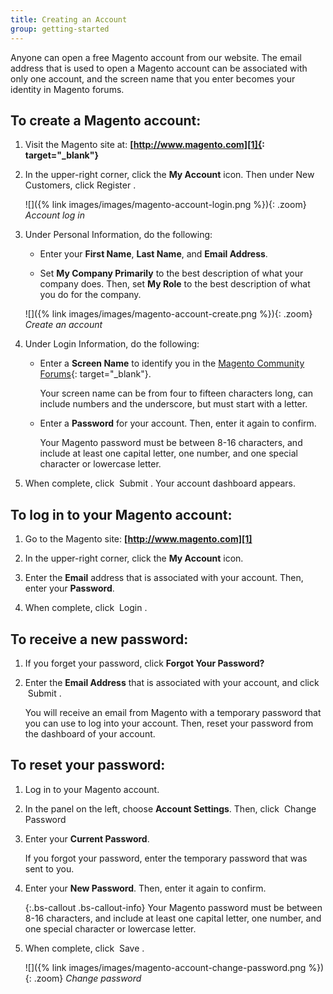 ```yaml
---
title: Creating an Account
group: getting-started
---
```


Anyone can open a free Magento account from our website. The email address that is used to open a Magento account can be associated with only one account, and the screen name that you enter becomes your identity in Magento forums.

## To create a Magento account:

1. Visit the Magento site at: **[http://www.magento.com][1]{: target="_blank"}**

1. In the upper-right corner, click the **My Account** icon. Then under New Customers, click <span class="btn"> Register </span>.

   ![]({% link images/images/magento-account-login.png %}){: .zoom}
   _Account log in_

1. Under Personal Information, do the following:

   - Enter your **First Name**, **Last Name**, and **Email Address**.

   - Set **My Company Primarily** to the best description of what your company does. Then, set **My Role** to the best description of what you do for the company.

   ![]({% link images/images/magento-account-create.png %}){: .zoom}
   _Create an account_

1. Under Login Information, do the following:

   - Enter a **Screen Name** to identify you in the [Magento Community Forums][2]{: target="_blank"}.

      Your screen name can be from four to fifteen characters long, can include numbers and the underscore, but must start with a letter.

   - Enter a **Password** for your account. Then, enter it again to confirm.

      Your Magento password must be between 8-16 characters, and include at least one capital letter, one number, and one special character or lowercase letter.

1. When complete, click <span class="btn"> Submit </span>. Your account dashboard appears.

## To log in to your Magento account:

1. Go to the Magento site: **[http://www.magento.com][1]**

1. In the upper-right corner, click the **My Account** icon.

1. Enter the **Email** address that is associated with your account. Then, enter your **Password**.

1. When complete, click <span class="btn"> Login </span>.

## To receive a new password:

1. If you forget your password, click **Forgot Your Password?**

1. Enter the **Email Address** that is associated with your account, and click <span class="btn"> Submit </span>.

   You will receive an email from Magento with a temporary password that you can use to log into your account. Then, reset your password from the dashboard of your account.

## To reset your password:

1. Log in to your Magento account.

1. In the panel on the left, choose **Account Settings**. Then, click <span class="btn"> Change Password </span>

1. Enter your **Current Password**.

   If you forgot your password, enter the temporary password that was sent to you.

1. Enter your **New Password**. Then, enter it again to confirm.

   {:.bs-callout .bs-callout-info}
   Your Magento password must be between 8-16 characters, and include at least one capital letter, one number, and one special character or lowercase letter.

1. When complete, click <span class="btn"> Save </span>.

   ![]({% link images/images/magento-account-change-password.png %}){: .zoom}
   _Change password_

[1]: http://go.magento.com/
[2]: https://community.magento.com/
